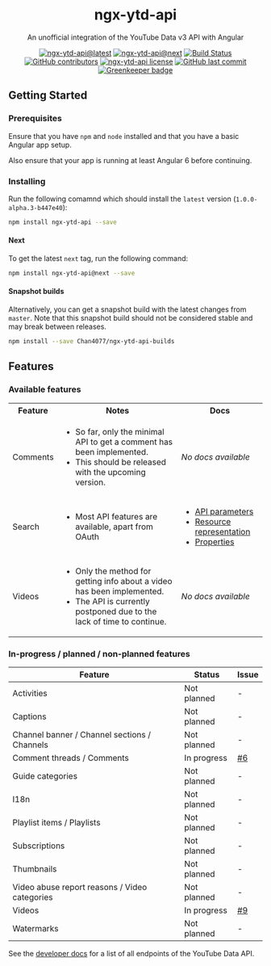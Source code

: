 <!-- markdownlint-disable MD033 -->

<h1 align="center">ngx-ytd-api</h1>

<p align="center">An unofficial integration of the YouTube Data v3 API with Angular</p>

<div align="center">

<!-- Badges -->
[![ngx-ytd-api@latest](https://img.shields.io/npm/v/ngx-ytd-api.svg?style=flat-square)][package-url]
[![ngx-ytd-api@next](https://img.shields.io/npm/v/ngx-ytd-api/next.svg?style=flat-square)][package-url]
[![Build Status](https://img.shields.io/travis/Chan4077/ngx-ytd-api.svg?style=flat-square)](https://travis-ci.org/Chan4077/ngx-ytd-api)
[![GitHub contributors](https://img.shields.io/github/contributors/Chan4077/ngx-ytd-api.svg?style=flat-square)](https://github.com/Chan4077/ngx-ytd-api/graphs/contributors)
[![ngx-ytd-api license](https://img.shields.io/github/license/Chan4077/ngx-ytd-api.svg?style=flat-square)](https://github.com/Chan4077/ngx-ytd-api/blob/master/LICENSE)
[![GitHub last commit](https://img.shields.io/github/last-commit/Chan4077/ngx-ytd-api.svg?style=flat-square)](https://github.com/Chan4077/ngx-ytd-api/commits)
[![Greenkeeper badge](https://badges.greenkeeper.io/Chan4077/ngx-ytd-api.svg)](https://greenkeeper.io/)

<!-- END Badges -->

</div>

## Getting Started

### Prerequisites

Ensure that you have `npm` and `node` installed and that you have a basic Angular app setup.

Also ensure that your app is running at least Angular 6 before continuing.

### Installing

Run the following comamnd which should install the `latest` version (`1.0.0-alpha.3-b447e40`):

```bash
npm install ngx-ytd-api --save
```

#### Next

To get the latest `next` tag, run the following command:

```bash
npm install ngx-ytd-api@next --save
```

#### Snapshot builds

Alternatively, you can get a snapshot build with the latest changes from `master`. Note that this snapshot build should not be considered stable and may break between releases.

```bash
npm install --save Chan4077/ngx-ytd-api-builds
```

## Features

### Available features

<table>
  <tbody>
    <tr>
      <th>Feature</th>
      <th>Notes</th>
      <th>Docs</th>
    </tr>
    <tr>
      <td>Comments</td>
      <td>
        <ul>
          <li>So far, only the minimal API to get a comment has been implemented.</li>
          <li>This should be released with the upcoming version.</li>
        </ul>
      </td>
      <td><em>No docs available</em></td>
    </tr>
    <tr>
      <td>Search</td>
      <td>
        <ul>
          <li>Most API features are available, apart from OAuth</li>
        </ul>
      </td>
      <td>
        <ul>
          <li><a href="https://developers.google.com/youtube/v3/docs/search/list#parameters">API parameters</a></li>
          <li><a href="https://developers.google.com/youtube/v3/docs/search#resource-representation">Resource representation</a></li>
          <li><a href="https://developers.google.com/youtube/v3/docs/search#properties">Properties</a></li>
        </ul>
      </td>
    </tr>
    <tr>
      <td>Videos</td>
      <td>
        <ul>
          <li>Only the method for getting info about a video has been implemented.</li>
          <li>The API is currently postponed due to the lack of time to continue.</li>
        </ul>
      </td>
      <td><em>No docs available</em></td>
  </tbody>
</table>

### In-progress / planned / non-planned features

Feature | Status | Issue
---|---|---
Activities | Not planned | -
Captions | Not planned | -
Channel banner / Channel sections / Channels | Not planned | -
Comment threads / Comments | In progress | [#6](https://github.com/Chan4077/ngx-ytd-api/issues/6)
Guide categories | Not planned | -
I18n | Not planned | -
Playlist items / Playlists | Not planned | -
Subscriptions | Not planned | -
Thumbnails | Not planned | -
Video abuse report reasons / Video categories | Not planned | -
Videos | In progress | [#9](https://github.com/Chan4077/ngx-ytd-api/issues/9)
Watermarks | Not planned | -

See the [developer docs](https://developers.google.com/youtube/v3/docs) for a list of all endpoints of the YouTube Data API.

[package-url]: https://npmjs.com/package/ngx-ytd-api

